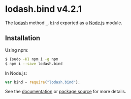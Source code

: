 # lodash.bind v4.2.1

The [lodash](https://lodash.com/) method `_.bind` exported as a [Node.js](https://nodejs.org/) module.

## Installation

Using npm:

```bash
$ {sudo -H} npm i -g npm
$ npm i --save lodash.bind
```

In Node.js:

```js
var bind = require("lodash.bind");
```

See the [documentation](https://lodash.com/docs#bind) or [package source](https://github.com/lodash/lodash/blob/4.2.1-npm-packages/lodash.bind) for more details.
